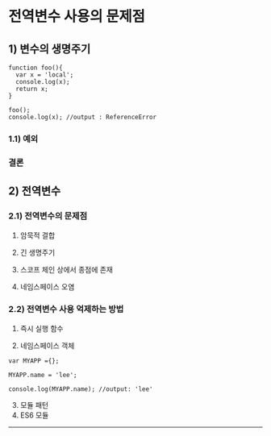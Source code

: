 # 전역변수 사용의 문제점

## 1) 변수의 생명주기

```
function foo(){
  var x = 'local';
  console.log(x);
  return x;
}

foo();
console.log(x); //output : ReferenceError
```

### 1.1) 예외

### 결론

## 2) 전역변수

### 2.1) 전역변수의 문제점

1. 암묵적 결합

2. 긴 생명주기

3. 스코프 체인 상에서 종점에 존재

4. 네임스페이스 오염

### 2.2) 전역변수 사용 억제하는 방법

1. 즉시 실행 함수

2. 네임스페이스 객체

```
var MYAPP ={};

MYAPP.name = 'lee';

console.log(MYAPP.name); //output: 'lee'
```

3. 모듈 패턴
4. ES6 모듈

---
